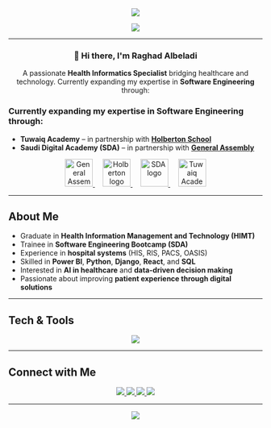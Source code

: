 <!-- Header Section -->
<div align="center">
  <img src="https://capsule-render.vercel.app/api?type=waving&color=gradient&customColorList=2,10,30,60&height=270&section=header&text=Raghad%20Albeladi&fontSize=70&fontColor=ffffff&fontAlignY=38&animation=fadeIn&desc=Health%20Informatics%20Specialist%20|%20Software%20Engineer%20Trainee&descAlignY=58" />
</div>

<!-- Typing Animation -->
<p align="center">
  <img src="https://readme-typing-svg.herokuapp.com?font=Fira+Code&weight=600&size=25&duration=3000&pause=1000&color=8A70D6&center=true&vCenter=true&width=700&lines=Health+Informatics+Graduate+🏥;Software+Engineering+Trainee+💻;Passionate+about+Digital+Health+Innovation+✨;Building+Bridges+between+Tech+and+Healthcare+❤️" />
</p>

---

<h3 align="center">👋 Hi there, I'm <b>Raghad Albeladi</b></h3>

<p align="center">
A passionate <b>Health Informatics Specialist</b> bridging healthcare and technology.  
Currently expanding my expertise in <b>Software Engineering</b> through:
</p>

<h3 align="left">
Currently expanding my expertise in <b>Software Engineering</b> through:
</h3>

<ul>
  <li>
    <b>Tuwaiq Academy</b> – in partnership with
    <a href="https://www.holbertonschool.com/" target="_blank"><b>Holberton School</b></a>
  </li> 
  <li>
    <b>Saudi Digital Academy (SDA)</b> – in partnership with
    <a href="https://generalassemb.ly/" target="_blank"><b>General Assembly</b></a>
  </li>
</ul>

<!-- Logos Section -->
<p align="center">
  <a href="https://generalassemb.ly/" target="_blank">
    <img src="https://github.com/user-attachments/assets/0284af1b-bf15-408c-b724-98868f976667" alt="General Assembly" height="55"/>
  </a>
  &nbsp;&nbsp;&nbsp;
  <a href="https://www.holbertonschool.com/" target="_blank">
    <img src="https://github.com/user-attachments/assets/5f8d33ce-fed8-438a-935c-a9916afef26e" alt="Holberton logo" height="55"/>
  </a>
  &nbsp;&nbsp;&nbsp;
  <a href="https://sda.edu.sa/" target="_blank">
    <img src="https://github.com/user-attachments/assets/5edb2838-4fe6-4b18-b80d-706b31f56a64" alt="SDA logo" height="55"/>
  </a>
  &nbsp;&nbsp;&nbsp;
  <a href="https://tuwaiq.edu.sa/" target="_blank">
    <img src="https://cdn.tuwaiq.edu.sa/landing/images/logo/logo-h.png" alt="Tuwaiq Academy" height="55"/>
  </a>
</p>


---

##  About Me
-  Graduate in **Health Information Management and Technology (HIMT)**  
- Trainee in **Software Engineering Bootcamp (SDA)**  
- Experience in **hospital systems** (HIS, RIS, PACS, OASIS)  
- Skilled in **Power BI**, **Python**, **Django**, **React**, and **SQL**  
-  Interested in **AI in healthcare** and **data-driven decision making**  
-  Passionate about improving **patient experience through digital solutions**

---

## Tech & Tools
<p align="center">
  <img src="https://skillicons.dev/icons?i=python,django,react,js,html,css,sqlite,git,powerbi,vscode,github&theme=light" />
</p>

---

##  Connect with Me
<p align="center">
  <a href="https://linkedin.com/in/raghad-albeladi" target="_blank">
    <img src="https://img.shields.io/badge/LinkedIn-0077B5?style=for-the-badge&logo=linkedin&logoColor=white"/>
  </a>
  <a href="https://twitter.com/Raghad_Albeladi" target="_blank">
    <img src="https://img.shields.io/badge/Twitter-1DA1F2?style=for-the-badge&logo=twitter&logoColor=white"/>
  </a>
  <a href="mailto:raghad.z.albeladi@outlook.com" target="_blank">
    <img src="https://img.shields.io/badge/Email-D14836?style=for-the-badge&logo=gmail&logoColor=white"/>
  </a>
  <a href="https://github.com/raghadalbeladi" target="_blank">
    <img src="https://img.shields.io/badge/GitHub-171515?style=for-the-badge&logo=github&logoColor=white"/>
  </a>
</p>

---

<div align="center">
  <img src="https://capsule-render.vercel.app/api?type=waving&color=gradient&customColorList=2,10,30,60&height=100&section=footer&text=Thanks%20for%20Visiting%20💖&fontSize=25&fontColor=fff" />
</div>
